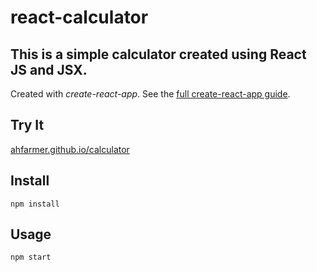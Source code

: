 # react-calculator
This is a simple calculator created using React JS and JSX.
---

Created with *create-react-app*. See the [full create-react-app guide](https://github.com/facebookincubator/create-react-app/blob/master/packages/react-scripts/template/README.md).


Try It
---

[ahfarmer.github.io/calculator](https://ahfarmer.github.io/calculator/)

Install
---

`npm install`



Usage
---

`npm start`

